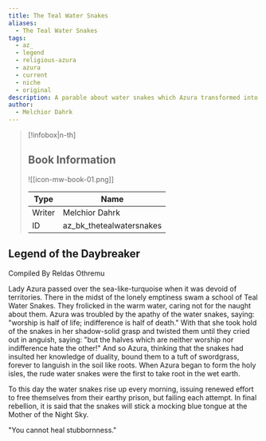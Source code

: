 ```yaml
---
title: The Teal Water Snakes
aliases:
  - The Teal Water Snakes
tags:
  - az_
  - legend
  - religious-azura
  - azura
  - current
  - niche
  - original
description: A parable about water snakes which Azura transformed into the Daybreaker plant.
author:
  - Melchior Dahrk
---
```

> [!infobox|n-th]
> 
> ## Book Information
> 
> ![[icon-mw-book-01.png]]
> 
> | Type | Name |
> | --- | --- |
> | Writer | Melchior Dahrk |
> | ID | az_bk_thetealwatersnakes |

## Legend of the Daybreaker  
Compiled By Reldas Othremu  
  
Lady Azura passed over the sea-like-turquoise when it was devoid of territories. There in the midst of the lonely emptiness swam a school of Teal Water Snakes. They frolicked in the warm water, caring not for the naught about them. Azura was troubled by the apathy of the water snakes, saying: "worship is half of life; indifference is half of death." With that she took hold of the snakes in her shadow-solid grasp and twisted them until they cried out in anguish, saying: "but the halves which are neither worship nor indifference hate the other!" And so Azura, thinking that the snakes had insulted her knowledge of duality, bound them to a tuft of swordgrass, forever to languish in the soil like roots. When Azura began to form the holy isles, the rude water snakes were the first to take root in the wet earth.  
  
To this day the water snakes rise up every morning, issuing renewed effort to free themselves from their earthy prison, but failing each attempt. In final rebellion, it is said that the snakes will stick a mocking blue tongue at the Mother of the Night Sky.  
  
"You cannot heal stubbornness."